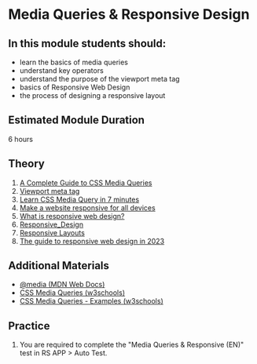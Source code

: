 # Media Queries & Responsive Design

## In this module students should:
- learn the basics of media queries
- understand key operators
- understand the purpose of the viewport meta tag
- basics of Responsive Web Design
- the process of designing a responsive layout

## Estimated Module Duration
6 hours

## Theory 
1. [A Complete Guide to CSS Media Queries](https://css-tricks.com/a-complete-guide-to-css-media-queries/)
2. [Viewport meta tag](https://developer.mozilla.org/en-US/docs/Web/HTML/Viewport_meta_tag)
3. [Learn CSS Media Query in 7 minutes](https://www.youtube.com/watch?v=yU7jJ3NbPdA)
4. [Make a website responsive for all devices](https://www.youtube.com/watch?v=UUjNEMXZA-k)
5. [What is responsive web design?](https://www.smashingmagazine.com/2011/01/guidelines-for-responsive-web-design/)
6. [Responsive_Design](https://developer.mozilla.org/en-US/docs/Learn/CSS/CSS_layout/Responsive_Design)
7. [Responsive Layouts](https://css-tricks.com/responsive-layouts-fewer-media-queries/)
8. [The guide to responsive web design in 2023](https://webflow.com/blog/responsive-web-design)

## Additional Materials
- [@media (MDN Web Docs)](https://developer.mozilla.org/en-US/docs/Web/CSS/@media)
- [CSS Media Queries (w3schools)](https://www.w3schools.com/css/css3_mediaqueries.asp)
- [CSS Media Queries - Examples (w3schools)](https://www.w3schools.com/css/css3_mediaqueries_ex.asp)

## Practice   
1. You are required to complete the "Media Queries & Responsive (EN)" test in RS APP > Auto Test.
